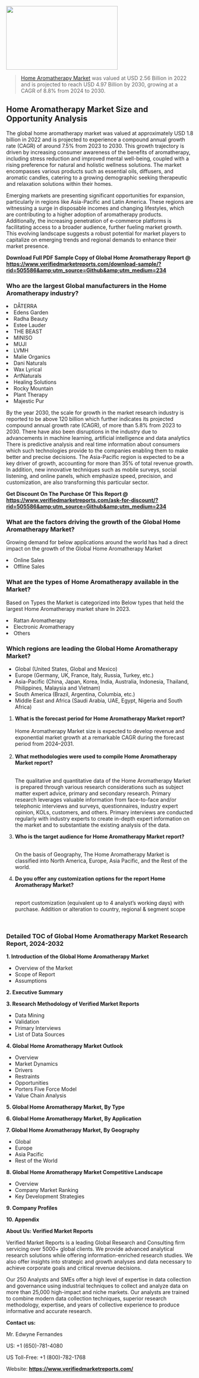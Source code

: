 <img src="https://ffe5etoiles.com/wp-content/uploads/2024/12/MST1-300x171.png" alt="" width="300" height="171" class="alignnone size-medium wp-image-20088" /><blockquote><p><p><a href="https://www.verifiedmarketreports.com/download-sample/?rid=505586&utm_source=Github&utm_medium=234" target="_blank">Home Aromatherapy Market</a> was valued at USD 2.56 Billion in 2022 and is projected to reach USD 4.97 Billion by 2030, growing at a CAGR of 8.8% from 2024 to 2030.</p></blockquote><p><h2>Home Aromatherapy Market Size and Opportunity Analysis</h2> <p>The global home aromatherapy market was valued at approximately USD 1.8 billion in 2022 and is projected to experience a compound annual growth rate (CAGR) of around 7.5% from 2023 to 2030. This growth trajectory is driven by increasing consumer awareness of the benefits of aromatherapy, including stress reduction and improved mental well-being, coupled with a rising preference for natural and holistic wellness solutions. The market encompasses various products such as essential oils, diffusers, and aromatic candles, catering to a growing demographic seeking therapeutic and relaxation solutions within their homes.</p> <p>Emerging markets are presenting significant opportunities for expansion, particularly in regions like Asia-Pacific and Latin America. These regions are witnessing a surge in disposable incomes and changing lifestyles, which are contributing to a higher adoption of aromatherapy products. Additionally, the increasing penetration of e-commerce platforms is facilitating access to a broader audience, further fueling market growth. This evolving landscape suggests a robust potential for market players to capitalize on emerging trends and regional demands to enhance their market presence.</p> </p><p class=""><strong>Download Full PDF Sample Copy of Global Home Aromatherapy Report @ <a href="https://www.verifiedmarketreports.com/download-sample/?rid=505586&amp;utm_source=Github&amp;utm_medium=234" target="_blank">https://www.verifiedmarketreports.com/download-sample/?rid=505586&amp;utm_source=Github&amp;utm_medium=234</a></strong></p><h3 id="" class="">Who are the largest Global manufacturers in the Home Aromatherapy industry?</h3><p><li>DÅTERRA</li><li> Edens Garden</li><li> Radha Beauty</li><li> Estee Lauder</li><li> THE BEAST</li><li> MINISO</li><li> MUJI</li><li> LVMH</li><li> Malie Organics</li><li> Dani Naturals</li><li> Wax Lyrical</li><li> ArtNaturals</li><li> Healing Solutions</li><li> Rocky Mountain</li><li> Plant Therapy</li><li> Majestic Pur</li></p><div class=""><div class="" dir="" data-message-author-role="" data-message-id="" data-message-model-slug=""><div class=""><div class=""><div class=""><div class="" dir="" data-message-author-role="" data-message-id="" data-message-model-slug=""><div class=""><div class=""><p>By the year 2030, the scale for growth in the market research industry is reported to be above 120 billion which further indicates its projected compound annual growth rate (CAGR), of more than 5.8% from 2023 to 2030. There have also been disruptions in the industry due to advancements in machine learning, artificial intelligence and data analytics There is predictive analysis and real time information about consumers which such technologies provide to the companies enabling them to make better and precise decisions. The Asia-Pacific region is expected to be a key driver of growth, accounting for more than 35% of total revenue growth. In addition, new innovative techniques such as mobile surveys, social listening, and online panels, which emphasize speed, precision, and customization, are also transforming this particular sector.</p><p><strong>Get Discount On The Purchase Of This Report @&nbsp; <a href="https://www.verifiedmarketreports.com/ask-for-discount/?rid=505586&amp;utm_source=Github&amp;utm_medium=234" target="_blank">https://www.verifiedmarketreports.com/ask-for-discount/?rid=505586&amp;utm_source=Github&amp;utm_medium=234</a></strong></p></div></div></div></div></div></div></div></div><h3 id="" class="">What are the factors driving the growth of the Global Home Aromatherapy Market?</h3><p id="" class="">Growing demand for below applications around the world has had a direct impact on the growth of the Global Home Aromatherapy Market</p><p id="" class=""><li>Online Sales</li><li> Offline Sales</li></p><h3 id="" class="">What are the types of Home Aromatherapy available in the Market?</h3><p id="" class="">Based on Types the Market is categorized into Below types that held the largest Home Aromatherapy market share In 2023.</p><p id="" class=""><li>Rattan Aromatherapy</li><li> Electronic Aromatherapy</li><li> Others</li></p><h3 id="" class="">Which regions are leading the Global Home Aromatherapy Market?</h3><ul><li>Global (United States, Global and Mexico)</li><li>Europe (Germany, UK, France, Italy, Russia, Turkey, etc.)</li><li>Asia-Pacific (China, Japan, Korea, India, Australia, Indonesia, Thailand, Philippines, Malaysia and Vietnam)</li><li>South America (Brazil, Argentina, Columbia, etc.)</li><li>Middle East and Africa (Saudi Arabia, UAE, Egypt, Nigeria and South Africa)</li></ul><p><ol><li><strong>What is the forecast period for Home Aromatherapy Market report?<br /></strong><br /><span data-sheets-root="1" data-sheets-value="{&quot;1&quot;:2,&quot;2&quot;:&quot;XXXX size is expected to develop revenue and exponential market growth at a remarkable CAGR during the forecast period from 2024&ndash;2030.&quot;}" data-sheets-userformat="{&quot;2&quot;:12674,&quot;4&quot;:{&quot;1&quot;:2,&quot;2&quot;:16776960},&quot;10&quot;:2,&quot;11&quot;:0,&quot;15&quot;:&quot;Arial&quot;,&quot;16&quot;:12}">Home Aromatherapy Market size is expected to develop revenue and exponential market growth at a remarkable CAGR during the forecast period from 2024&ndash;2031.</span><br /><br /></li><li><strong>What methodologies were used to compile Home Aromatherapy Market report?<br /><br /></strong><p>The qualitative and quantitative data of the&nbsp;Home Aromatherapy Market is prepared through various research considerations such as subject matter expert advice, primary and secondary research. Primary research leverages valuable information from face-to-face and/or telephonic interviews and surveys, questionnaires, industry expert opinion, KOLs, customers, and others. Primary interviews are conducted regularly with industry experts to create in-depth expert information on the market and to substantiate the existing analysis of the data.&nbsp;</p></li><li><strong>Who is the target audience for Home Aromatherapy Market report?<br /><br /></strong><p>On the basis of Geography, The&nbsp;Home Aromatherapy Market is classified into North America, Europe, Asia Pacific, and the Rest of the world.</p></li><li><strong>Do you offer any customization options for the report Home Aromatherapy Market?<br /><br /></strong><p>report customization (equivalent up to 4 analyst&rsquo;s working days) with purchase. Addition or alteration to country, regional &amp; segment scope</p><p>&nbsp;</p></li></ol></p><h3 id="" class="">Detailed TOC of Global Home Aromatherapy Market Research Report, 2024-2032</h3><p id="" class=""><strong>1. Introduction of the Global Home Aromatherapy Market</strong></p><ul><li>Overview of the Market</li><li>Scope of Report</li><li>Assumptions</li></ul><p id="" class=""><strong>2. Executive Summary</strong></p><p id="" class=""><strong>3. Research Methodology of&nbsp;Verified Market Reports</strong></p><ul><li>Data Mining</li><li>Validation</li><li>Primary Interviews</li><li>List of Data Sources</li></ul><p id="" class=""><strong>4. Global Home Aromatherapy Market Outlook</strong></p><ul><li>Overview</li><li>Market Dynamics</li><li>Drivers</li><li>Restraints</li><li>Opportunities</li><li>Porters Five Force Model</li><li>Value Chain Analysis</li></ul><p id="" class=""><strong>5. Global Home Aromatherapy Market, By&nbsp;Type</strong></p><p id="" class=""><strong>6. Global Home Aromatherapy Market, By Application</strong></p><p id="" class=""><strong>7. Global Home Aromatherapy Market, By Geography</strong></p><ul><li>Global</li><li>Europe</li><li>Asia Pacific</li><li>Rest of the World</li></ul><p id="" class=""><strong>8. Global Home Aromatherapy Market Competitive Landscape</strong></p><ul><li>Overview</li><li>Company Market Ranking</li><li>Key Development Strategies</li></ul><p id="" class=""><strong>9. Company Profiles</strong></p><p id="" class=""><strong>10. Appendix</strong></p><p id="" class=""><strong>About Us: Verified Market Reports</strong></p><p id="" class="">Verified Market Reports is a leading Global Research and Consulting firm servicing over 5000+ global clients. We provide advanced analytical research solutions while offering information-enriched research studies. We also offer insights into strategic and growth analyses and data necessary to achieve corporate goals and critical revenue decisions.</p><p id="" class="">Our 250 Analysts and SMEs offer a high level of expertise in data collection and governance using industrial techniques to collect and analyze data on more than 25,000 high-impact and niche markets. Our analysts are trained to combine modern data collection techniques, superior research methodology, expertise, and years of collective experience to produce informative and accurate research.</p><p id="" class=""><strong>Contact us:</strong></p><p id="" class="">Mr. Edwyne Fernandes</p><p id="" class="">US: +1 (650)-781-4080</p><p id="" class="">US Toll-Free: +1 (800)-782-1768</p><p id="" class="">Website: <a target="" data-test-app-aware-link=""><strong>https://www.verifiedmarketreports.com/</strong></a></p>
